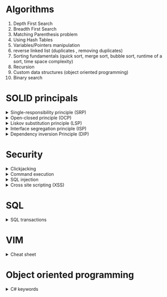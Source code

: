 # Algorithms

1. Depth First Search
2. Breadth First Search
3. Matching Parenthesis problem
4. Using Hash Tables
5. Variables/Pointers manipulation
6. reverse linked list (duplicates , removing duplicates)
7. Sorting fundamentals (quick sort, merge sort, bubble sort,
   runtime of a sort, time space complexity)
8. Recursion
9. Custom data structures (object oriented programming)
10. Binary search

# SOLID principals

<details>
<summary>Single-responsibility principle (SRP)</summary>

A class should only have a single responsibility. This simply means only changes to one part of the software’s specification should be able to affect the specification of the class.

```java
public class PaymentProcessing
{
    public void Process(object obj)
    {
         //process logic here
    }
}
```

This class abides by the single-responsibility principle because it only does one thing and that is to process payment. If we were to add a method that does something other than processing payment, then that would violate the single-responsibility principle. The reason being is because that class would now have multiple responsibilities. Let’s say we wanted to also process Discounts in concert in payments. You might be tempted to just add the logic to process discounts in the PaymentProcessing class. But payment processing and applying discounts to payment are two different things. The solution would be to change our payment class to return the processed payment object, then create a separate Discount class, then hand over the processed payment as a parameter to the Discount class. That way the payment class still has one responsibility and now we have a Discount class that only applies discounts to processed payments. A change to the Discount class wouldn’t affect the PaymentProcessing class and vice versa.

</details>

<details>
<summary>Open-closed principle (OCP)</summary>

A class should be extendable, but closed to modification. That simply means any desired additional behavior should be added to another class that extends your original class instead of modifying it.

```java
public class Vehicle
{
    public string Make { get; set; }
    public string Model { get; set; }
    public string Trim { get; set; }
    public string Year { get; set; }
    public string Color { get; set; }
    //vehicle related logic goes here
}
```

After implementing all the required functionalities, you find out a month later that there’s a Luxury type of vehicle that shares the same functionalities as your Vehicle class except for some added premium options. Modifying the vehicle class is not the right way to solve that issue. That would violate the open-closed principle. The way to solve the issue is to extend the Vehicle class and add the additional functionalities in your new class.

```java
public class LuxuryVehicle : Vehicle
{
    public List<string> AdditionalOptions { get; set; }
    //luxury vehicle related logic goes here
}
```

By extending the Vehicle class, we inherit all the functionalities and we’re free to add whatever luxury-related logic in our new class without any fear of breaking existing functionality.

</details>

<details>
<summary>Liskov substitution principle (LSP)</summary>

A derived class must be substitutable for its base class.

Using the example code from earlier, we must be able to swap our LuxuryVehice class for our Vehicle class with no issue. Supposed we add a new property to our base class named MSRP and add a new method call `getHalfPrice()`. All this method does is dividing the MSRP value by 2. The base class precondition is that the property value will always be greater than zero.

A few weeks after bragging about how awesome your Vehicle class is, you receive new requirements that allow the MSRP in your LuxuryVehicle class to be zero with added premium options. The new requirements violate the Liskov substitution principle. A way to solve that would be to create an interface for each of the vehicle classes with the appropriate method signatures. The vehicle class would have the `getHalfPrice()` method, then the LuxuryVehicle could have the `getZeroMSRPPriceWithAddedOption()`.

</details>

<details>
<summary>Interface segregation principle (ISP)</summary>

Client-specific interfaces are better than one general-purpose interface.

Let’s say we had an interface called Staff, which would have methods such as teach, clean, processPayment, advise, etc… If we were to create a Professor class, we’d have to implement all these methods even though some of them are not related to being a professor. This interface violates the Interface segregation principle.

The solution would be to create client-specific interfaces such as _Professor, Administrator, GuidanceCounselor, Janitor, etc..._ Each interface would have the appropriate method.
* Professor -> `teach()`
* Administrator -> `processPayment()`
* GuidanceCounselor -> `advise()`
* Janitor -> `clean()`

Because of this fined grained approach, now clients can choose which one suits their specific needs. They wouldn’t have to implement method they don’t need.

</details>

<details>
<summary>Dependency inversion Principle (DIP)</summary>

The high-level module must not depend on the low-level module, but they should depend on abstractions.

```java
public class MessageBoard
{
    private WhatUpMessage message;
    public MessageBoard(WhatsUpMessage message)
    {
        this.message = message;
    }
}
```

The high-level module MessageBoard now depends on the low-level WhatsUpMessage. If we needed to print the underlying message in the high-level module, we would now find ourselves at the mercy of the low-level module. We would have to write WhatsUpMessage specific logic to print that message. If later, FacebookMessage needed to be supported, we would have to modify the high-level module( tightly-coupled code). That violates the Dependency inversion principle.

A way to fix that would be to extract that dependency. Create an interface and add whatever your high-level module needs. Any class that needed to use your high-level module would have to implement that interface.

Your interface would look something like this

```java
public interface IMessage
{
   public void PrintMessage();
}
```

Your MessageBoard now would look like this

```java
public class MessageBoard
{
    private IMessage message;
    public MessageBoard(IMessage message)
    {
        this.message = message;
    }
    public void PrintMessage()
    {
        this.message.PrintMessage();
    }
}
```

The low-level module would look like this

```java
public class WhatUpMessage : IMessage
{
    public void PrintMessage()
    {
        //print whatsup message
    }
}
public class FacebookMessage : IMessage
{
    public void PrintMessage()
    {
        //print facebook message
    }
}
```

That abstraction removes the dependency of the low-level module in your high-level module. The high-level module is now completely independent of any low-level module.

</details>

# Security

<details>
<summary>Clickjacking</summary>

*Clickjacking* is a method that tricks users into clicking on harmful links, by disguising the link as something else. Attackers can do this by building their own site with a similar domain to a popular site, including the popular site using an [iframe](https://www.w3schools.com/tags/tag_iframe.asp), and adding a transparent div, wrapped by a link tag, over the iframe. The div can be placed over the iframe by setting its [z-index](https://www.w3schools.com/cssref/pr_pos_z-index.asp) to a value higher than the iframe's z-index. The link can be used to download malware or direct the user to another site.

Clickjacking has been used to do the following:

* collect login credentials
  * render a fake login box on top of the real one
* trick users into turning on their web-cam or microphone
  * render invisible elements over the Adobe Flash settings page
* spread worms on social media sites
* promote online scams by tricking people into clicking on a link
* spread malware by diverting users to malicious download links

### Protection

To ensure that your site doesn’t get targeted by a clickjacking attack, you need to make sure it cannot be wrapped in an iframe. This can be done by giving the browser instructions directly via HTTP headers, or by using client-side JavaScript for older browsers (also known as frame-killing).

##### X-Frame-Options

The `X-Frame-Options` HTTP header can be used to indicate whether or not a browser should be allowed to render a page in a `<frame>`, `<iframe>` or `<object>` tag. It was designed specifically to help protect against clickjacking.

There are three permitted values for the header:

* DENY - The page cannot be displayed in a frame, regardless of the site attempting to do so.
* SAMEORIGIN - The page can only be displayed in a frame on the same origin as the page itself.
* ALLOW-FROM *uri* - The page can only be displayed in a frame on the specified origins.

##### Content Security Policy

The `Content-Security-Policy` HTTP header is part of the HTML5 standard. This header replaces and provides a broader range of protection than the `X-Frame-Options` header. It is designed in such a way that website authors can whitelist individual domains from which resources (like scripts, stylesheets, and fonts) can be loaded.

To control where your site can be embedded, use the frame-ancestors directive:

`Content-Security-Policy: frame-ancestors 'none'` cannot be displayed in a frame, regardless of the site attempting to do so.

`Content-Security-Policy: frame-ancestors 'self'` can only be displayed in a frame on the same origin as the page itself.

`Content-Security-Policy: frame-ancestors *uri*` can only be displayed in a frame on the specified origins.

##### Frame-Killing

In older browsers, the most common way to protect users against clickjacking was to include frame-killing JavaScript to prevent the page from being included in iframes:

```html
<style>
  /* Hide page by default */
  html { display : none; }
</style>

<script>
  if (self == top) {
    // Everything checks out, show the page
    document.documentElement.style.display = 'block';
  } else {
    // Break out of the frame
    top.location = self.location;
  }
</script>
```

When the page loads, this code will check that the domain of the page matches the domain of the browser window, which will not be true when the page is embedded in an iframe.

</details>

<details>
<summary>Command execution</summary>


</details>

<details>
<summary>SQL injection</summary>


</details>

<details>
<summary>Cross site scripting (XSS)</summary>


</details>

# SQL

<details>
<summary>SQL transactions</summary>


</details>

# VIM

<details>
<summary>Cheat sheet</summary>


</details>

# Object oriented programming

<details>
<summary>C# keywords</summary>


</details>